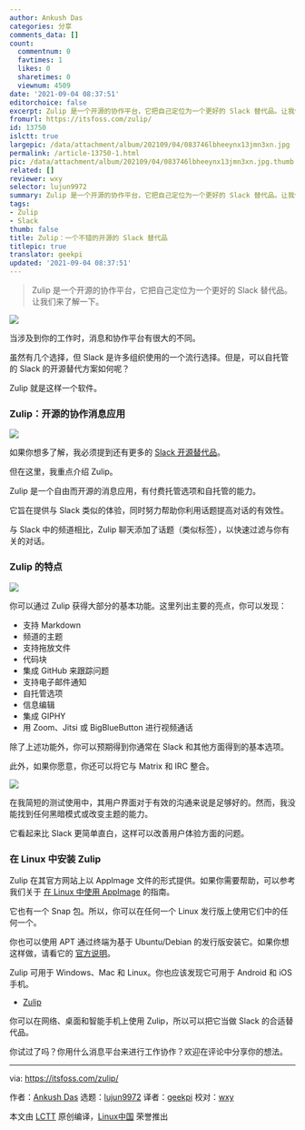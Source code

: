 ```yaml
---
author: Ankush Das
categories: 分享
comments_data: []
count:
  commentnum: 0
  favtimes: 1
  likes: 0
  sharetimes: 0
  viewnum: 4509
date: '2021-09-04 08:37:51'
editorchoice: false
excerpt: Zulip 是一个开源的协作平台，它把自己定位为一个更好的 Slack 替代品。让我们来了解一下。
fromurl: https://itsfoss.com/zulip/
id: 13750
islctt: true
largepic: /data/attachment/album/202109/04/083746lbheeynx13jmn3xn.jpg
permalink: /article-13750-1.html
pic: /data/attachment/album/202109/04/083746lbheeynx13jmn3xn.jpg.thumb.jpg
related: []
reviewer: wxy
selector: lujun9972
summary: Zulip 是一个开源的协作平台，它把自己定位为一个更好的 Slack 替代品。让我们来了解一下。
tags:
- Zulip
- Slack
thumb: false
title: Zulip：一个不错的开源的 Slack 替代品
titlepic: true
translator: geekpi
updated: '2021-09-04 08:37:51'
---
```



> 
> Zulip 是一个开源的协作平台，它把自己定位为一个更好的 Slack 替代品。让我们来了解一下。
> 
> 
> 


![](/data/attachment/album/202109/04/083746lbheeynx13jmn3xn.jpg)


当涉及到你的工作时，消息和协作平台有很大的不同。


虽然有几个选择，但 Slack 是许多组织使用的一个流行选择。但是，可以自托管的 Slack 的开源替代方案如何呢？


Zulip 就是这样一个软件。


### Zulip：开源的协作消息应用


![](/data/attachment/album/202109/04/083751q5f4nc4o5c33cwnk.png)


如果你想多了解，我必须提到还有更多的 [Slack 开源替代品](https://itsfoss.com/open-source-slack-alternative/)。


但在这里，我重点介绍 Zulip。


Zulip 是一个自由而开源的消息应用，有付费托管选项和自托管的能力。


它旨在提供与 Slack 类似的体验，同时努力帮助你利用话题提高对话的有效性。


与 Slack 中的频道相比，Zulip 聊天添加了话题（类似标签），以快速过滤与你有关的对话。


### Zulip 的特点


![](/data/attachment/album/202109/04/083751flh8l5j818j8gby2.png)


你可以通过 Zulip 获得大部分的基本功能。这里列出主要的亮点，你可以发现：


* 支持 Markdown
* 频道的主题
* 支持拖放文件
* 代码块
* 集成 GitHub 来跟踪问题
* 支持电子邮件通知
* 自托管选项
* 信息编辑
* 集成 GIPHY
* 用 Zoom、Jitsi 或 BigBlueButton 进行视频通话


除了上述功能外，你可以预期得到你通常在 Slack 和其他方面得到的基本选项。


此外，如果你愿意，你还可以将它与 Matrix 和 IRC 整合。


![](/data/attachment/album/202109/04/083751yr3yltmwl6ttd8lr.png)


在我简短的测试使用中，其用户界面对于有效的沟通来说是足够好的。然而，我没能找到任何黑暗模式或改变主题的能力。


它看起来比 Slack 更简单直白，这样可以改善用户体验方面的问题。


### 在 Linux 中安装 Zulip


Zulip 在其官方网站上以 AppImage 文件的形式提供。如果你需要帮助，可以参考我们关于 [在 Linux 中使用 AppImage](https://itsfoss.com/use-appimage-linux/) 的指南。


它也有一个 Snap 包。所以，你可以在任何一个 Linux 发行版上使用它们中的任何一个。


你也可以使用 APT 通过终端为基于 Ubuntu/Debian 的发行版安装它。如果你想这样做，请看它的 [官方说明](https://zulip.com/help/desktop-app-install-guide)。


Zulip 可用于 Windows、Mac 和 Linux。你也应该发现它可用于 Android 和 iOS 手机。


* [Zulip](https://zulip.com/)


你可以在网络、桌面和智能手机上使用 Zulip，所以可以把它当做 Slack 的合适替代品。


你试过了吗？你用什么消息平台来进行工作协作？欢迎在评论中分享你的想法。




---


via: <https://itsfoss.com/zulip/>


作者：[Ankush Das](https://itsfoss.com/author/ankush/) 选题：[lujun9972](https://github.com/lujun9972) 译者：[geekpi](https://github.com/geekpi) 校对：[wxy](https://github.com/wxy)


本文由 [LCTT](https://github.com/LCTT/TranslateProject) 原创编译，[Linux中国](https://linux.cn/) 荣誉推出